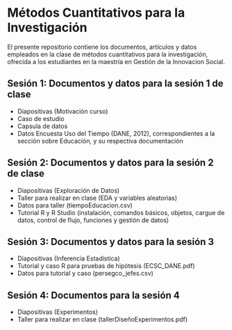 # Métodos Cuantitativos para la Investigación

El presente repositorio contiene los documentos, artículos y datos empleados en la clase de métodos cuantitativos para la investigación, ofrecida a los estudiantes en la maestría en Gestión de la Innovacion Social.

## Sesión 1: Documentos y datos para la sesión 1 de clase

* Diapositivas (Motivación curso)
* Caso de estudio
* Capsula de datos
* Datos Encuesta Uso del Tiempo (DANE, 2012), correspondientes a la sección sobre Educación, y su respectiva documentación

## Sesión 2: Documentos y datos para la sesión 2 de clase

* Diapositivas (Exploración de Datos)
* Taller para realizar en clase (EDA y variables aleatorias)
* Datos para taller (tiempoEducacion.csv)
* Tutorial R y R Studio (instalación, comandos básicos, objetos, cargue de datos, control de flujo, funciones y gestión de datos)

## Sesión 3: Documentos y datos para la sesión 3

* Diapositivas (Inferencia Estadística)
* Tutorial y caso R para pruebas de hipótesis (ECSC_DANE.pdf)
* Datos para tutorial y caso (persegco_jefes.csv)

## Sesión 4: Documentos para la sesión 4

* Diapositivas (Experimentos)
* Taller para realizar en clase (tallerDiseñoExperimentos.pdf)
